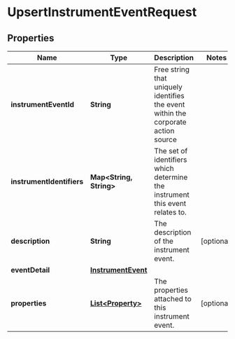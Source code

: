 

# UpsertInstrumentEventRequest


## Properties

Name | Type | Description | Notes
------------ | ------------- | ------------- | -------------
**instrumentEventId** | **String** | Free string that uniquely identifies the event within the corporate action source | 
**instrumentIdentifiers** | **Map&lt;String, String&gt;** | The set of identifiers which determine the instrument this event relates to. | 
**description** | **String** | The description of the instrument event. |  [optional]
**eventDetail** | [**InstrumentEvent**](InstrumentEvent.md) |  | 
**properties** | [**List&lt;Property&gt;**](Property.md) | The properties attached to this instrument event. |  [optional]



